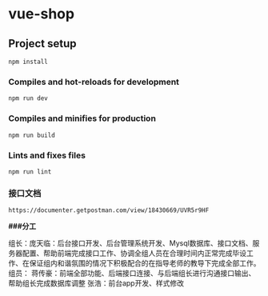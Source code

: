 # vue-shop

## Project setup
```
npm install
```

### Compiles and hot-reloads for development
```
npm run dev
```

### Compiles and minifies for production
```
npm run build
```

### Lints and fixes files
```
npm run lint
```

### 接口文档
```
https://documenter.getpostman.com/view/18430669/UVR5r9HF
```
**###分工**

组长：庞天临：后台接口开发、后台管理系统开发、Mysql数据库、接口文档、服务器配置、帮助前端完成接口工作、协调全组人员在合理时间内正常完成毕设工作、在保证组内和谐氛围的情况下积极配合的在指导老师的教导下完成全部工作。
组员：
蒋传豪：前端全部功能、后端接口连接、与后端组长进行沟通接口输出、帮助组长完成数据库调整
张浩：前台app开发、样式修改

